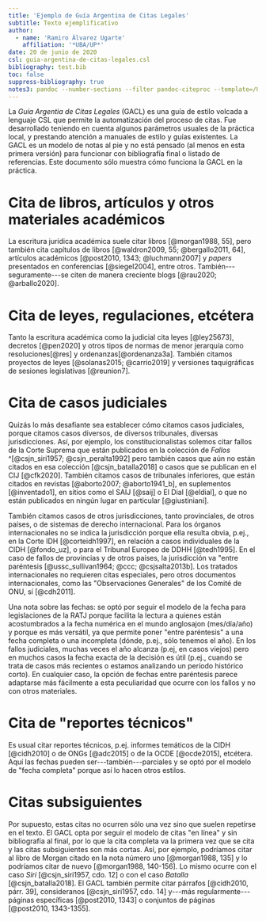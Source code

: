 ```yaml
---
title: 'Ejemplo de Guía Argentina de Citas Legales'
subtitle: Texto ejemplificativo
author: 
  - name: 'Ramiro Álvarez Ugarte'
    affiliation: '*UBA/UP*'
date: 20 de junio de 2020
csl: guia-argentina-de-citas-legales.csl
bibliography: test.bib
toc: false 
suppress-bibliography: true 
notes3: pandoc --number-sections --filter pandoc-citeproc --template=/Users/ramiroalvarezugarte/Dropbox/Templates/draft_article.tex /Users/ramiroalvarezugarte/Dropbox/Templates/draft_article_mac.yaml --bibliography=test.json --pdf-engine=xelatex test.md -o test.pdf
---
```


La *Guía Argentia de Citas Legales* (GACL) es una guía de estilo volcada a lenguaje CSL que permite la automatización del proceso de citas. Fue desarrollado teniendo en cuenta algunos parámetros usuales de la práctica local, y prestando atención a manuales de estilo y guías existentes. La GACL es un modelo de notas al pie y no está pensado (al menos en esta primera versión) para funcionar con bibliografía final o listado de referencias. Este documento sólo muestra cómo funciona la GACL en la práctica. 

# Cita de libros, artículos y otros materiales académicos  

La escritura jurídica académica suele citar libros [@morgan1988, 55], pero también cita capítulos de libros [@waldron2009, 55; @bergallo2011, 64], artículos académicos [@post2010, 1343; @luchmann2007] y *papers* presentados en conferencias [@siegel2004], entre otros. También---seguramente---se citen de manera creciente blogs [@rau2020; @arballo2020]. 

# Cita de leyes, regulaciones, etcétera  

Tanto la escritura académica como la judicial cita leyes [@ley25673], decretos [@pen2020] y otros tipos de normas de menor jerarquía como resoluciones[@res] y ordenanzas[@ordenanza3a]. También citamos proyectos de leyes [@solanas2015; @carrio2019] y versiones taquigráficas de sesiones legislativas [@reunion7]. 

# Cita de casos judiciales  

Quizás lo más desafiante sea establecer cómo citamos casos judiciales, porque citamos casos diversos, de diversos tribunales, diversas jurisdicciones. Así, por ejemplo, los constitucionalistas solemos citar fallos de la Corte Suprema que están publicados en la colección de *Fallos* ^[@csjn_siri1957; @csjn_peralta1992] pero también casos que aún no están citados en esa colección [@csjn_batalla2018] o casos que se publican en el CIJ [@cfk2020]. También citamos casos de tribunales inferiores, que están citados en revistas [@aborto2007; @aborto1941_b], en suplementos [@inventado1], en sitios como el SAIJ [@saij] o El Dial [@eldial], o que no están publicados en ningún lugar en particular [@giustiniani].

También citamos casos de otros jurisdicciones, tanto provinciales, de otros países, o de sistemas de derecho internacional. Para los órganos internacionales no se indica la jurisdicción porque ella resulta obvia, p.ej., en la Corte IDH [@corteidh1997], en relación a casos individuales de la CIDH [@fondo_uz], o para el Tribunal Europeo de DDHH [@tedh1995]. En el caso de fallos de provincias y de otros países, la jurisdicción va "entre paréntesis [@ussc_sullivan1964; @ccc; @csjsalta2013b]. Los tratados internacionales no requieren citas especiales, pero otros documentos internacionales, como las "Observaciones Generales" de los Comité de ONU, sí [@cdh2011]. 

Una nota sobre las fechas: se optó por seguir el modelo de la fecha para legislaciones de la RATJ porque facilita la lectura a quienes están acostumbrados a la fecha numérica en el mundo anglosajon (mes/día/año) y porque es más versátil, ya que permite poner "entre paréntesis" a una fecha completa o una incompleta (dónde, p.ej., sólo tenemos el año). En los fallos judiciales, muchas veces el año alcanza (p.ej, en casos viejos) pero en muchos casos la fecha exacta de la decisión es útil (p.ej., cuando se trata de casos más recientes o estamos analizando un período histórico corto). En cualquier caso, la opción de fechas entre paréntesis parece adaptarse más fácilmente a esta peculiaridad que ocurre con los fallos y no con otros materiales. 

# Cita de "reportes técnicos"  

Es usual citar reportes técnicos, p.ej. informes temáticos de la CIDH [@cidh2010] o de ONGs [@adc2015] o de la OCDE [@ocde2015], etcétera. Aquí las fechas pueden ser---también---parciales y se optó por el modelo de "fecha completa" porque así lo hacen otros estilos.

# Citas subsiguientes  

Por supuesto, estas citas no ocurren sólo una vez sino que suelen repetirse en el texto. El GACL opta por seguir el modelo de citas "en línea" y sin bibliografía al final, por lo que la cita completa va la primera vez que se cita y las citas subsiguientes son más cortas. Así, por ejemplo, podríamos citar al libro de Morgan citado en la nota número uno [@morgan1988, 135] y lo podríamos citar de nuevo [@morgan1988, 140-156]. Lo mismo ocurre con el caso *Siri* [@csjn_siri1957, cdo. 12] o con el caso *Batalla* [@csjn_batalla2018]. El GACL también permite citar párrafos [@cidh2010, párr. 39], consideranos [@csjn_siri1957, cdo. 14] y---más regularmente---páginas específicas [@post2010, 1343] o conjuntos de páginas [@post2010, 1343-1355]. 

